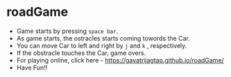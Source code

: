 # roadGame
* Game starts by pressing `space bar`.
* As game starts, the ostracles starts coming towords the Car.
* You can move Car to left and right by `j` and `k` , respectively.
* If the obstracle touches the Car, game overs.
* For playing online, click here - https://gayatrijagtap.github.io/roadGame/
* Have Fun!!
